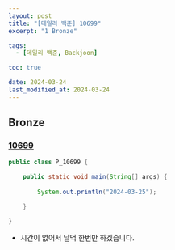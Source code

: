 ```yaml
---
layout: post
title: "[데일리 백준] 10699"
excerpt: "1 Bronze"

tags:
  - [데일리 백준, Backjoon]

toc: true

date: 2024-03-24
last_modified_at: 2024-03-24
---
```

## Bronze
### [10699][def]

```java
public class P_10699 {

	public static void main(String[] args) {
		
		System.out.println("2024-03-25");

	}

}
```

- 시간이 없어서 날먹 한번만 하겠습니다.

[def]: https://www.acmicpc.net/problem/10699